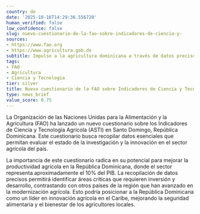 ```yaml
---
country: do
date: '2025-10-16T14:29:36.556720'
human_verified: false
low_confidence: false
slug: nuevo-cuestionario-de-la-fao-sobre-indicadores-de-ciencia-y-
sources:
- https://www.fao.org
- https://www.agricultura.gob.do
subtitle: Impulso a la agricultura dominicana a través de datos precisos
tags:
- FAO
- Agricultura
- Ciencia y Tecnología
tier: silver
title: Nuevo cuestionario de la FAO sobre Indicadores de Ciencia y Tecnología Agrícola
type: news_brief
value_score: 0.75
---
```


<p>La Organización de las Naciones Unidas para la Alimentación y la Agricultura (FAO) ha lanzado un nuevo cuestionario sobre los Indicadores de Ciencia y Tecnología Agrícola (ASTI) en Santo Domingo, República Dominicana. Este cuestionario busca recopilar datos esenciales que permitan evaluar el estado de la investigación y la innovación en el sector agrícola del país.</p><p>La importancia de este cuestionario radica en su potencial para mejorar la productividad agrícola en la República Dominicana, donde el sector representa aproximadamente el 10% del PIB. La recopilación de datos precisos permitirá identificar áreas críticas que requieren inversión y desarrollo, contrastando con otros países de la región que han avanzado en la modernización agrícola. Esto podría posicionar a la República Dominicana como un líder en innovación agrícola en el Caribe, mejorando la seguridad alimentaria y el bienestar de los agricultores locales.</p>